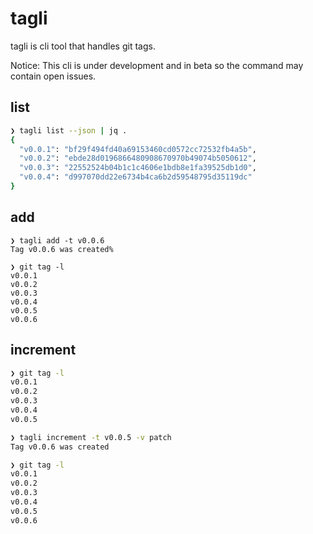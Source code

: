 # tagli
tagli is cli tool that handles git tags.

Notice: This cli is under development and in beta so the command may contain open issues. 

## list
```bash
❯ tagli list --json | jq .                                                 
{
  "v0.0.1": "bf29f494fd40a69153460cd0572cc72532fb4a5b",
  "v0.0.2": "ebde28d0196866480908670970b49074b5050612",
  "v0.0.3": "22552524b04b1c1c4606e1bdb8e1fa39525db1d0",
  "v0.0.4": "d997070dd22e6734b4ca6b2d59548795d35119dc"
}
```

## add
```
❯ tagli add -t v0.0.6  
Tag v0.0.6 was created%

❯ git tag -l                              
v0.0.1
v0.0.2
v0.0.3
v0.0.4
v0.0.5
v0.0.6
```

## increment
```bash
❯ git tag -l                                                                 
v0.0.1
v0.0.2
v0.0.3
v0.0.4
v0.0.5

❯ tagli increment -t v0.0.5 -v patch                  
Tag v0.0.6 was created

❯ git tag -l                                                   
v0.0.1
v0.0.2
v0.0.3
v0.0.4
v0.0.5
v0.0.6
```
